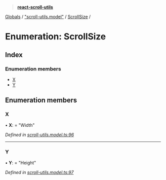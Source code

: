 > **[react-scroll-utils](../README.md)**

[Globals](../globals.md) / ["scroll-utils.model"](../modules/_scroll_utils_model_.md) / [ScrollSize](_scroll_utils_model_.scrollsize.md) /

# Enumeration: ScrollSize

## Index

### Enumeration members

* [X](_scroll_utils_model_.scrollsize.md#x)
* [Y](_scroll_utils_model_.scrollsize.md#y)

## Enumeration members

###  X

• **X**: = "Width"

*Defined in [scroll-utils.model.ts:96](https://github.com/jan-rycko/react-scroll-utils/blob/45edc1c/src/scroll-utils.model.ts#L96)*

___

###  Y

• **Y**: = "Height"

*Defined in [scroll-utils.model.ts:97](https://github.com/jan-rycko/react-scroll-utils/blob/45edc1c/src/scroll-utils.model.ts#L97)*